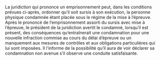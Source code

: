 La juridiction qui prononce un emprisonnement peut, dans les conditions prévues ci-après, ordonner qu’il soit sursis à son exécution, la personne physique condamnée étant placée sous le régime de la mise à l’épreuve.
Après le prononcé de l’emprisonnement assorti du sursis avec mise à l’épreuve, le président de la juridiction avertit le condamné, lorsqu’il est présent, des conséquences qu’entraînerait une condamnation pour une nouvelle infraction commise au cours du délai d’épreuve ou un manquement aux mesures de contrôles et aux obligations particulières qui lui sont imposées. Il l’informe de la possibilité qu’il aura de voir déclarer sa condamnation non avenue s’il observe une conduite satisfaisante.